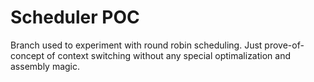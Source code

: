 # Scheduler POC
Branch used to experiment with round robin scheduling. Just prove-of-concept of context switching without any special optimalization and assembly magic.
